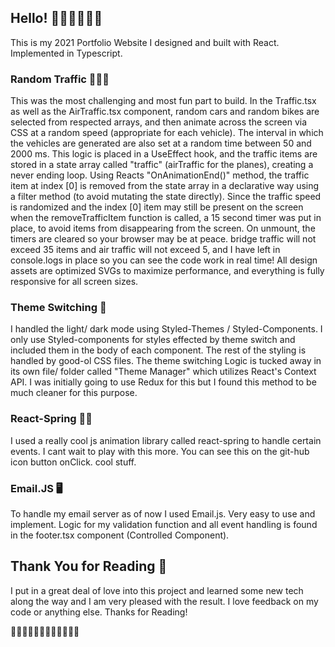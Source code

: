## Hello! 🌊🌊🌊🌊🌊🌊

This is my 2021 Portfolio Website I designed and built with React. Implemented in Typescript.

### Random Traffic 🚴🏾🚗
This was the most challenging and most fun part to build. In the Traffic.tsx as well as the AirTraffic.tsx component, random cars and random bikes are selected from respected arrays, and then animate across the screen via CSS at a random speed (appropriate for each vehicle).
The interval in which the vehicles are generated are also set at a random time between 50 and 2000 ms. This logic is placed in a UseEffect hook, and the traffic items are stored in a state array called "traffic" (airTraffic for the planes), creating a never ending loop. Using Reacts "OnAnimationEnd()" method, the traffic item at index [0] is removed from the state array in a declarative way using a filter method (to avoid mutating the state directly). 
Since the traffic speed is randomized and the index [0] item may still be present on the screen when the removeTrafficItem function is called, a 15 second timer was put in place, to avoid items from disappearing from the screen. On unmount, the timers are cleared so your browser may be at peace.
bridge traffic will not exceed 35 items and air traffic will not exceed 5, and I have left in console.logs in place so you can see the code work in real time! All design assets are optimized SVGs to maximize performance, and everything is fully responsive for all screen sizes.
### Theme Switching 💅

I handled the light/ dark mode using Styled-Themes / Styled-Components. I only use Styled-components for styles effected by theme switch and included them in the body of each component. The rest of the styling is handled by good-ol CSS files.
The theme switching Logic is tucked away in its own file/ folder called "Theme Manager" which utilizes React's Context API. I was initially going to use Redux for this but I found this method to be much cleaner for this purpose.

### React-Spring 🏄‍♂

I used a really cool js animation library called react-spring to handle certain events. I cant wait to play with this more. You can see this on the git-hub icon button onClick. cool stuff.

### Email.JS 🖥

To handle my email server as of now I used Email.js. Very easy to use and implement. Logic for my validation function and all event handling is found in the footer.tsx component (Controlled Component).

## Thank You for Reading 🎊

I put in a great deal of love into this project and learned some new tech along the way and I am very pleased with the result. I love feedback on my code or anything else. Thanks for Reading!

🌊🌊🌊🌊🌊🌊🌊🌊🌊🌊🌊🌊

